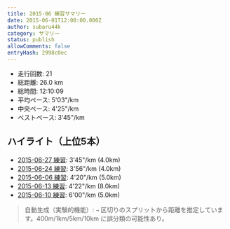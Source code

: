 ```yaml
---
title: 2015-06 練習サマリー
date: 2015-06-01T12:00:00.000Z
author: subaru44k
category: サマリー
status: publish
allowComments: false
entryHash: 2998c0ec
---
```

- 走行回数: 21
- 総距離: 26.0 km
- 総時間: 12:10:09
- 平均ペース: 5'03"/km
- 中央ペース: 4'25"/km
- ベストペース: 3'45"/km

## ハイライト（上位5本）
- [2015-06-27 練習](/2015-06-27-207b935f2873a83cdc6ede1fc6b3c7c2/): 3'45"/km (4.0km)
- [2015-06-24 練習](/2015-06-24-0ae29f04cb4b10b594d0e3c185054aad/): 3'56"/km (4.0km)
- [2015-06-06 練習](/2015-06-06-981b28baba3cab6baf7a989c300a652f/): 4'20"/km (5.0km)
- [2015-06-13 練習](/2015-06-13-95dd151947e826981b5355f5ed893200/): 4'22"/km (8.0km)
- [2015-06-10 練習](/2015-06-10-a2ccf7be22a4937d87154029cb90a619/): 6'00"/km (5.0km)

> 自動生成（実験的機能）: `→` 区切りのスプリットから距離を推定しています。400m/1km/5km/10km に誤分類の可能性あり。
